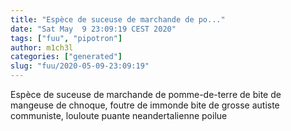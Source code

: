 ```yaml
---
title: "Espèce de suceuse de marchande de po..."
date: "Sat May  9 23:09:19 CEST 2020"
tags: ["fuu", "pipotron"]
author: m1ch3l
categories: ["generated"]
slug: "fuu/2020-05-09-23:09:19"
---
```


Espèce de suceuse de marchande de pomme-de-terre de bite de mangeuse de chnoque, foutre de immonde bite de grosse autiste communiste, louloute puante neandertalienne poilue
